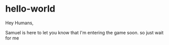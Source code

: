 # hello-world

Hey Humans,

Samuel is here to let you know that I'm entering the game soon.
so just wait for me
